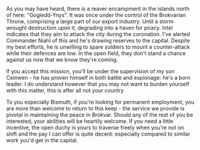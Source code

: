 As you may have heard, there is a reaver encampment in the islands north of here: "Gogledd-Ynys". It was once under the control of the Brokvarian Throne, comprising a large part of our export industry. Until a storm wrought destruction upon it, degrading into a haven for piracy. Intel indicates that they aim to attack the city during the coronation. I've alerted Commander Niahl of this and he's drawing reserves to the capital. Despite my best efforts, he is unwilling to spare soldiers to mount a counter-attack while their defences are low. In the open field, they don't stand a chance against us now that we know they're coming. 

If you accept this mission, you'll be under the supervision of my son Ceinwen - he has proven himself in both battle and espionage: he's a born leader. I do understand however that you may not want to burden yourself with this matter, this is after all not your country

To you especially Bismuth, if you're looking for permanent employment, you are more than welcome to return to this keep - the service we provide is pivotal in maintaining the peace in Brokvar. Should any of the rest of you be interested, your abilities will be heartily welcome. If you need a little incentive, the open duchy is yours to traverse freely when you're not on shift and the pay I can offer is quite decent: especially compared to similar work you'd get in the capital.